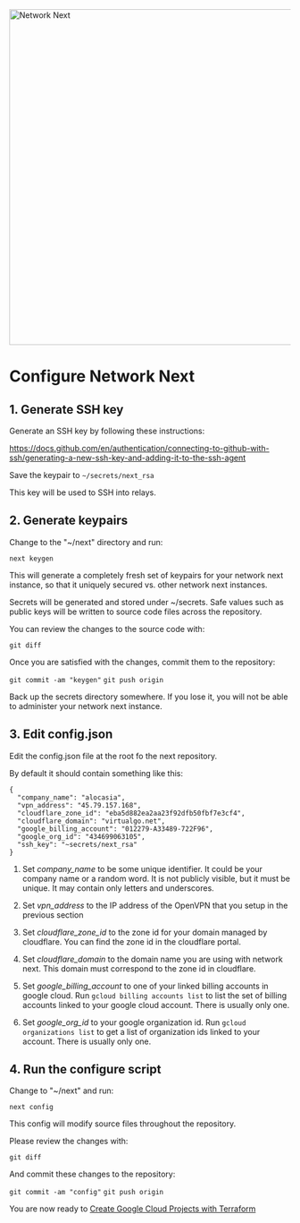 <img src="https://static.wixstatic.com/media/799fd4_0512b6edaeea4017a35613b4c0e9fc0b~mv2.jpg/v1/fill/w_1200,h_140,al_c,q_80,usm_0.66_1.00_0.01/networknext_logo_colour_black_RGB_tightc.jpg" alt="Network Next" width="600"/>

<br>

# Configure Network Next

## 1. Generate SSH key

Generate an SSH key by following these instructions: 

https://docs.github.com/en/authentication/connecting-to-github-with-ssh/generating-a-new-ssh-key-and-adding-it-to-the-ssh-agent

Save the keypair to `~/secrets/next_rsa`

This key will be used to SSH into relays.

## 2. Generate keypairs

Change to the "~/next" directory and run:

  `next keygen`

This will generate a completely fresh set of keypairs for your network next instance, so that it uniquely secured vs. other network next instances.

Secrets will be generated and stored under ~/secrets. Safe values such as public keys will be written to source code files across the repository.

You can review the changes to the source code with:

  `git diff`
  
Once you are satisfied with the changes, commit them to the repository:

`git commit -am "keygen"`
`git push origin`

Back up the secrets directory somewhere. If you lose it, you will not be able to administer your network next instance.

## 3. Edit config.json

Edit the config.json file at the root fo the next repository.

By default it should contain something like this:

```
{
  "company_name": "alocasia",
  "vpn_address": "45.79.157.168",
  "cloudflare_zone_id": "eba5d882ea2aa23f92dfb50fbf7e3cf4",
  "cloudflare_domain": "virtualgo.net",
  "google_billing_account": "012279-A33489-722F96",
  "google_org_id": "434699063105",
  "ssh_key": "~secrets/next_rsa"
}
```

1. Set *company_name* to be some unique identifier. It could be your company name or a random word. It is not publicly visible, but it must be unique. It may contain only letters and underscores.

2. Set *vpn_address* to the IP address of the OpenVPN that you setup in the previous section
   
3. Set *cloudflare_zone_id* to the zone id for your domain managed by cloudflare. You can find the zone id in the cloudflare portal.

6. Set *cloudflare_domain* to the domain name you are using with network next. This domain must correspond to the zone id in cloudflare.

7. Set *google_billing_account* to one of your linked billing accounts in google cloud. Run `gcloud billing accounts list` to list the set of billing accounts linked to your google cloud account. There is usually only one.

8. Set *google_org_id* to your google organization id. Run `gcloud organizations list` to get a list of organization ids linked to your account. There is usually only one.

## 4. Run the configure script

Change to "~/next" and run:

`next config`

This config will modify source files throughout the repository.

Please review the changes with:

`git diff`

And commit these changes to the repository:

`git commit -am "config"`
`git push origin`

You are now ready to [Create Google Cloud Projects with Terraform](create_google_cloud_projects_with_terraform.md)
